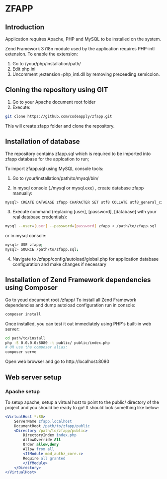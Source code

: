 # ZFAPP

## Introduction

Application requires Apache, PHP and MySQL to be installed on the system.

Zend Framework 3 i18n module used by the application requires PHP-intl extension. To enable the extension:

1. Go to /your/php/installation/path/
2. Edit php.ini
3. Uncomment ;extension=php_intl.dll by removing preceeding semicolon.

## Cloning the repository using GIT
1. Go to your Apache document root folder 
2. Execute:
```bash
git clone https://github.com/codeapply/zfapp.git
```

This will create zfapp folder and clone the repository.

## Installation of database

The repository contains zfapp.sql which is required to be imported into zfapp database for the applcation to run;

To import zfapp.sql using MySQL console tools:

1. Go to /your/installation/path/to/mysql/bin/

2. In mysql console (./mysql or mysql.exe) , create database zfapp manually:

```bash
mysql> CREATE DATABASE zfapp CHARACTER SET utf8 COLLATE utf8_general_ci;
```

3. Execute command (replacing [user], [password], [database] with your real database credentials):

```bash
mysql --user=[user] --password=[password] zfapp < /path/to/zfapp.sql
```
   or in mysql console:
```bash
mysql> USE zfapp;
mysql> SOURCE /path/to/zfapp.sql;
```

4. Navigate to /zfapp/config/autoload/global.php for application database configuration and make changes if necessary

## Installation of Zend Framework dependencies using Composer

Go to youd document root /zfapp/ 
To install all Zend Framework dependencies and dump autoload configuration run in console:

```bash
composer install
```

Once installed, you can test it out immediately using PHP's built-in web server:

```bash
cd path/to/install
php -S 0.0.0.0:8080 -t public/ public/index.php
# OR use the composer alias:
composer serve
```

Open web browser and go to http://localhost:8080

## Web server setup

### Apache setup

To setup apache, setup a virtual host to point to the public/ directory of the
project and you should be ready to go! It should look something like below:

```apache
<VirtualHost *:80>
    ServerName zfapp.localhost
    DocumentRoot /path/to/zfapp/public
    <Directory /path/to/zfapp/public>
        DirectoryIndex index.php
        AllowOverride All
        Order allow,deny
        Allow from all
        <IfModule mod_authz_core.c>
        Require all granted
        </IfModule>
    </Directory>
</VirtualHost>
```